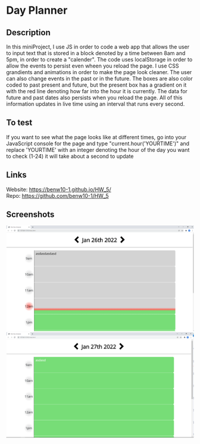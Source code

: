 # Day Planner

## Description

In this miniProject, I use JS in order to code a web app that allows the user to input text that is stored in a block denoted by a time between 8am and 5pm, in order to create a "calender". The code uses localStorage in order to allow the events to persist even wheen you reload the page. I use CSS grandients and animations in order to make the page look cleaner. The user can also change events in the past or in the future. The boxes are also color coded to past present and future, but the present box has a gradient on it with the red line denoting how far into the hour it is currently. The data for future and past dates also persists when you reload the page. All of this information updates in live time using an interval that runs every second.

## To test
If you want to see what the page looks like at different times, go into your JavaScript console for the page and type "current.hour('YOURTIME')" and replace 'YOURTIME' with an integer denoting the hour of the day you want to check (1-24) it will take about a second to update

## Links

Website: https://benw10-1.github.io/HW_5/  
Repo: https://github.com/benw10-1/HW_5

## Screenshots
![demo](assets/images/readMeImg1.png)
![demo](assets/images/readMeImg2.png)

